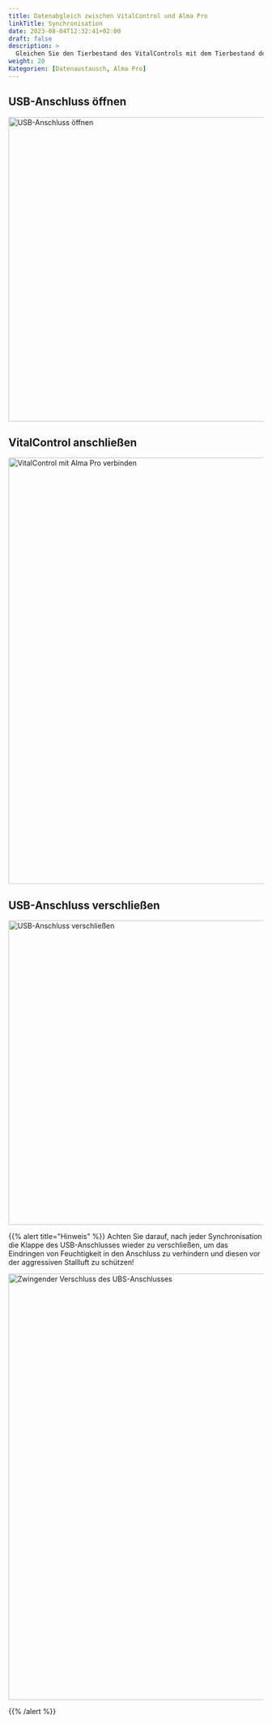 ```yaml
---
title: Datenabgleich zwischen VitalControl und Alma Pro
linkTitle: Synchronisation
date: 2023-08-04T12:32:41+02:00
draft: false
description: >
  Gleichen Sie den Tierbestand des VitalControls mit dem Tierbestand des Automaten ab und überspielen Sie mit dem VitalControl erfasste Messwerte für die vereinfachte Visualisierung und Auswertung an den Automaten.
weight: 20
Kategorien: [Datenaustausch, Alma Pro]
---
```


## USB-Anschluss öffnen

<img src="/images/synchronisation/open-usb-slot.svg" width="600" align="bottom" alt="USB-Anschluss öffnen" title="USB-Anschluss öffnen" />

## VitalControl anschließen

<img src="/images/synchronisation/connect-vitalcontrol-alma_pro.svg" width="840" align="bottom" alt="VitalControl mit Alma Pro verbinden" title="Anschluss VitalControl an Alma Pro" />

## USB-Anschluss verschließen

<img src="/images/synchronisation/close-usb-slot.svg" width="600" align="bottom" alt="USB-Anschluss verschließen" title="USB-Anschluss verschließen" />

{{% alert title="Hinweis" %}}
Achten Sie darauf, nach jeder Synchronisation die Klappe des USB-Anschlusses wieder zu verschließen, um das Eindringen von Feuchtigkeit in den Anschluss zu verhindern und diesen vor der aggressiven Stallluft zu schützen!

<img src="/images/synchronisation/info-close-usb-mandatory.svg" width="840" align="bottom" alt="Zwingender Verschluss des UBS-Anschlusses" title="Verschluss des UBS-Anschlusses" />

{{% /alert %}}